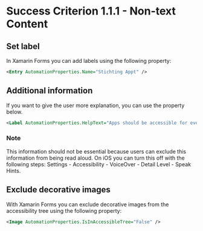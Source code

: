 # Success Criterion 1.1.1 - Non-text Content

## Set label
In Xamarin Forms you can add labels using the following property:

```xml
<Entry AutomationProperties.Name="Stichting Appt" />
```

## Additional information
If you want to give the user more explanation, you can use the property below.

```xml
<Label AutomationProperties.HelpText="Apps should be accessible for everyone" />
```

### Note
This information should not be essential because users can exclude this information from being read aloud.
On iOS you can turn this off with the following steps: Settings - Accessibility - VoiceOver - Detail Level - Speak Hints.

## Exclude decorative images
With Xamarin Forms you can exclude decorative images from the accessibility tree using the following property:

```xml
<Image AutomationProperties.IsInAccessibleTree="False" />
```
